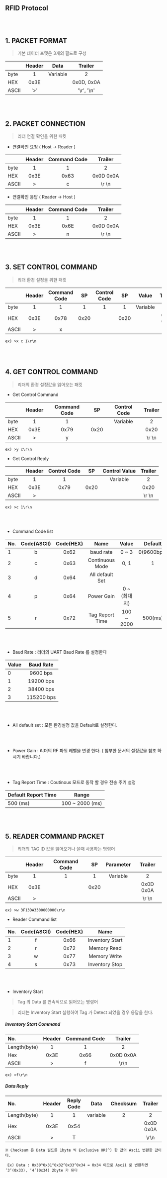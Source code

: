 ## RFID Protocol ##

<br /><br />
**1. PACKET FORMAT**
----------
> 기본 데이터 포맷은 3개의 필드로 구성

|      | Header | Data | Trailer |
|:--------|:--------:|:--------:|:--------:|
| byte | 1 | Variable | 2 |
| HEX | 0x3E |  | 0x0D, 0x0A |
| ASCII | '>' |  | '\r', '\n' |

<br /><br />
**2. PACKET CONNECTION**
----------
> 리더 연결 확인을 위한 패킷   
* 연결확인 요청 ( Host -> Reader )  

|      | Header | Command Code | Trailer |
|:--------|:--------:|:--------:|:--------:|
| byte | 1 | 1 | 2 |
| HEX | 0x3E | 0x63 | 0x0D 0x0A | 
| ASCII | > | c | \r \n |

* 연결확인 응답 ( Reader -> Host  )

|      | Header | Command Code | Trailer |
|:--------|:--------:|:--------:|:--------:|
| byte | 1 | 1 | 2 |
| HEX | 0x3E | 0x6E | 0x0D 0x0A | 
| ASCII | > | n | \r \n |

<br /><br />
**3. SET CONTROL COMMAND**
----------
>리더 환경 설정을 위한 패킷      
              
|      | Header | Command Code | SP | Control Code | SP | Value | Trailer |
|:--------|:--------:|:--------:|:--------:|:--------:|:--------:|:--------:|:--------:|
| byte | 1 | 1 | 1 | 1 | 1 | Variable | 2 |
| HEX | 0x3E | 0x78 | 0x20 | | 0x20 | | 0x0D 0x0A | 
| ASCII | > | x |  |  |  | | \r \n |
```
ex) >x c 1\r\n
```

<br /><br />
**4. GET CONTROL COMMAND**
----------
>리더의 환경 설정값을 읽어오는 패킷     

* Get Control Command

|      | Header | Command Code | SP | Control Code | Trailer |
|:--------|:--------:|:--------:|:--------:|:--------:|:--------:|
| byte | 1 | 1 | | Variable | 2 |
| HEX | 0x3E | 0x79 | 0x20 | | 0x20 | | 0x0D 0x0A | 
| ASCII | > | y |  |  | \r \n |
```
ex) >y c\r\n
```

* Get Control Reply

|      | Header | Control Code | SP | Control Value | Trailer |
|:--------|:--------:|:--------:|:--------:|:--------:|:--------:|
| byte | 1 | 1 | | Variable | 2 |
| HEX | 0x3E | 0x79 | 0x20 | | 0x20 | | 0x0D 0x0A | 
| ASCII | > |  |  |  | \r \n |
```
ex) >c 1\r\n
```

<br /><br />
* Command Code list

| No. | Code(ASCII) | Code(HEX) | Name | Value | Default |
|:--------|:--------:|:--------:|:--------:|:--------:|:--------:|
| 1 | b | 0x62 | baud rate  | 0 ~ 3 | 0(9600bps) | 
| 2 | c | 0x63 | Continuous Mode | 0, 1 | 1 | 
| 3 | d | 0x64 | All default Set |  |  |
| 4 | p | 0x64 | Power Gain | 0 ~ (최대치)  | |
| 5 | r | 0x72 | Tag Report Time | 100 ~ 2000 | 500(ms) |  

<br /><br />
* Baud Rate : 리더의 UART Baud Rate 를 설정한다

| Value | Baud Rate |
|:--------|:--------:|
| 0 | 9600 bps |
| 1 | 19200 bps |
| 2 | 38400 bps |
| 3 | 115200 bps |

<br /><br />
* All default set :  모든 환경설정 값을 Default로 설정한다.

<br /><br />
* Power Gain :  리더의 RF 파워 레벨을 변경 한다.
( 첨부한 문서의 설정값을 참조 하시기 바랍니다.)

<br /><br />
* Tag Report Time : Coutinous 모드로 동작 할 경우 전송 주기 설정

| Default Report Time | Range |
|:--------|:--------:|
| 500 (ms) | 100 ~ 2000 (ms) |


<br /><br />
**5. READER COMMAND PACKET**
----------
>리더의 TAG ID 값을 읽어오거나 쓸때 사용하는 명령어
              
|      | Header | Command Code | SP | Parameter | Trailer |
|:--------|:--------:|:--------:|:--------:|:--------:|:--------:|
| byte | 1 | 1 | 1 | Variable | 2 |
| HEX | 0x3E |  | 0x20 |   | 0x0D 0x0A | 
| ASCII | > |  |  |  | \r \n |

```
ex) >w 3F13DA3300000000\r\n
```

* Reader Command list

| No. | Code(ASCII) | Code(HEX) | Name | 
|:--------|:--------:|:--------:|:--------:|
| 1 | f | 0x66 | Inventory Start | 
| 2 | r | 0x72 | Memory Read | 
| 3 | w | 0x77 | Memory Write | 
| 4 | s | 0x73 | Inventory Stop |

<br /><br />
* Inventory Start

> Tag 의 Data 를  연속적으로 읽어오는 명령어 

> 리더는 Inventory Start 실행하여 Tag 가 Detect 되었을 경우 응답을 한다.

##### Inventory Start Command

| No. | Header | Command Code | Trailer | 
|:--------|:--------:|:--------:|:--------:|
| Length(byte) | 1 | 1 | 2 | 
| Hex | 0x3E | 0x66 | 0x0D 0x0A |
| ASCII | > | f | \r\n |

```
ex) >f\r\n 
```

##### Data Reply

| No. | Header | Reply Code | Data | Checksum | Trailer | 
|:--------|:--------:|:--------:|:--------:|:--------:|:--------:|
| Length(byte) | 1 | 1 | variable | 2 | 2 |
| Hex | 0x3E | 0x54 |  | | 0x0D 0x0A | 
| ASCII | > | T | | | \r\n |

```
※ Checksum 은 Data 필드를 1byte 씩 Exclusive OR(^) 한 값의 Ascii 변환한 값이다.

 Ex) Data : 0x30^0x31^0x32^0x33^0x34 = 0x34 이므로 Ascii 로 변환하면 ’3’(0x33), ’4’(0x34) 2byte 가 된다
```







